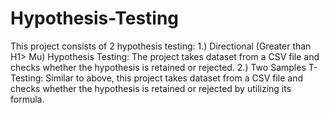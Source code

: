 # Hypothesis-Testing
This project consists of 2 hypothesis testing: 1.) Directional (Greater than H1> Mu) Hypothesis Testing:  The project takes dataset from a CSV file and checks whether the hypothesis is retained or rejected. 2.) Two Samples T-Testing: Similar to above, this project takes dataset from a CSV file and checks whether the hypothesis is retained or rejected by utilizing its formula. 
